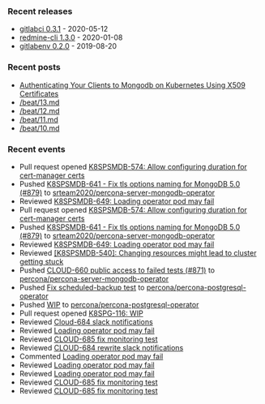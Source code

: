### Recent releases

* [gitlabci 0.3.1](https://github.com/egegunes/gitlabci/releases/tag/0.3.1) - 2020-05-12
* [redmine-cli 1.3.0](https://github.com/egegunes/redmine-cli/releases/tag/1.3.0) - 2020-01-08
* [gitlabenv 0.2.0](https://github.com/egegunes/gitlabenv/releases/tag/0.2.0) - 2019-08-20

### Recent posts

* [Authenticating Your Clients to Mongodb on Kubernetes Using X509 Certificates](https://ege.dev/posts/authenticating-your-clients-to-mongodb-on-kubernetes-using-x509-certificates/)
* [/beat/13.md](https://ege.dev/beat/13/)
* [/beat/12.md](https://ege.dev/beat/12/)
* [/beat/11.md](https://ege.dev/beat/11/)
* [/beat/10.md](https://ege.dev/beat/10/)

### Recent events

* Pull request opened [K8SPSMDB-574: Allow configuring duration for cert-manager certs](https://github.com/percona/percona-server-mongodb-operator/pull/900)
* Pushed [K8SPSMDB-641 - Fix tls options naming for MongoDB 5.0 (#879)](https://github.com/srteam2020/percona-server-mongodb-operator/commit/b546bdb792cb9f916293c1ba0942073ae8883df3) to [srteam2020/percona-server-mongodb-operator](https://github.com/srteam2020/percona-server-mongodb-operator)
* Reviewed [K8SPSMDB-649: Loading operator pod may fail](https://github.com/percona/percona-server-mongodb-operator/pull/889)
* Pull request opened [K8SPSMDB-574: Allow configuring duration for cert-manager certs](https://github.com/percona/percona-server-mongodb-operator/pull/900)
* Pushed [K8SPSMDB-641 - Fix tls options naming for MongoDB 5.0 (#879)](https://github.com/srteam2020/percona-server-mongodb-operator/commit/b546bdb792cb9f916293c1ba0942073ae8883df3) to [srteam2020/percona-server-mongodb-operator](https://github.com/srteam2020/percona-server-mongodb-operator)
* Reviewed [K8SPSMDB-649: Loading operator pod may fail](https://github.com/percona/percona-server-mongodb-operator/pull/889)
* Reviewed [[K8SPSMDB-540]: Changing resources might lead to cluster getting stuck](https://github.com/percona/percona-server-mongodb-operator/pull/829)
* Pushed [CLOUD-660 public access to failed tests (#871)](https://github.com/percona/percona-server-mongodb-operator/commit/1d3554b2519c78ed6198fcdc869eec593bb9324c) to [percona/percona-server-mongodb-operator](https://github.com/percona/percona-server-mongodb-operator)
* Pushed [Fix scheduled-backup test](https://github.com/percona/percona-postgresql-operator/commit/3bf1fdcb3523c80046cc6244ef1655089afde225) to [percona/percona-postgresql-operator](https://github.com/percona/percona-postgresql-operator)
* Pushed [WIP](https://github.com/percona/percona-postgresql-operator/commit/43c859e3602aa1b308f0e2ea9b446ea6357900f7) to [percona/percona-postgresql-operator](https://github.com/percona/percona-postgresql-operator)
* Pull request opened [K8SPG-116: WIP](https://github.com/percona/percona-postgresql-operator/pull/214)
* Reviewed [Cloud-684 slack notifications](https://github.com/percona/percona-xtradb-cluster-operator/pull/1109)
* Reviewed [Loading operator pod may fail](https://github.com/percona/percona-server-mongodb-operator/pull/889)
* Reviewed [CLOUD-685 fix monitoring test](https://github.com/percona/percona-server-mongodb-operator/pull/897)
* Reviewed [CLOUD-684 rewrite slack  notifications](https://github.com/percona/percona-server-mysql-operator/pull/65)
* Commented [Loading operator pod may fail](https://github.com/percona/percona-server-mongodb-operator/pull/889)
* Reviewed [Loading operator pod may fail](https://github.com/percona/percona-server-mongodb-operator/pull/889)
* Reviewed [Loading operator pod may fail](https://github.com/percona/percona-server-mongodb-operator/pull/889)
* Reviewed [CLOUD-685 fix monitoring test](https://github.com/percona/percona-server-mysql-operator/pull/66)
* Reviewed [CLOUD-685 fix monitoring test](https://github.com/percona/percona-xtradb-cluster-operator/pull/1110)
